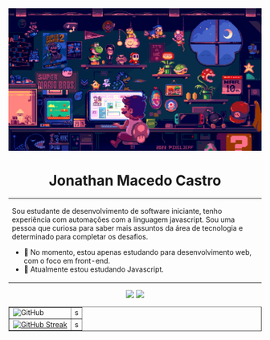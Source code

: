 <img src=".github/progamming.gif">

<h1 align="center">Jonathan Macedo Castro</h1>

<table border="0" cellspacing="0" cellpadding="0">
  <tr>
    <td style="border: 0";>
      <p>
        Sou estudante de desenvolvimento de software iniciante, tenho experiência com automações com a linguagem javascript. Sou uma pessoa que curiosa para saber mais assuntos da área de tecnologia e determinado para completar os desafios.
      </p>
      <ul>
        <li>
          🔭 No momento, estou apenas estudando para desenvolvimento web, com o foco em front-end.
        </li>
        <li>
          🌱 Atualmente estou estudando Javascript.
        </li>
      </ul>
    </td>
  </tr>
</table>
<div align="center">
  <a href="mailto:rebelodaniel@gmail.com"><img src="https://img.shields.io/badge/-Gmail-%23333?style=for-the-badge&logo=gmail&logoColor=white" target="_blank"></a>
  <a href="https://www.linkedin.com/in/jonathan-macedo-castro/" target="_blank"><img src="https://img.shields.io/badge/-LinkedIn-%230077B5?style=for-the-badge&logo=linkedin&logoColor=white" target="_blank"></a>
</div>


<table border="1" cellspacing="0" cellpadding="0">
  <tr>
    <td><a><img src="http://github-profile-summary-cards.vercel.app/api/cards/repos-per-language?username=jonathan-macedo&theme=react" alt="GitHub" /></a></td>
    <td>s</td>
  </tr>
  <tr>
    <td><a href="https://git.io/streak-stats"><img src="https://github-readme-streak-stats.herokuapp.com?user=jonathan-macedo&theme=react&hide_border=true&locale=pt_BR&mode=weekly" alt="GitHub Streak" /></a></td>
    <td>s</td>
  </tr>
</table>